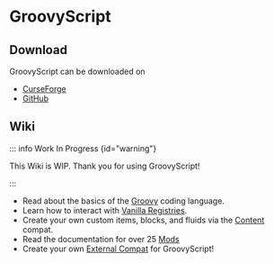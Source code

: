 
# GroovyScript


## Download

GroovyScript can be downloaded on
- [CurseForge](https://www.curseforge.com/minecraft/mc-mods/groovyscript)
- [GitHub](https://github.com/CleanroomMC/GroovyScript/releases)

## Wiki

::: info Work In Progress {id="warning"}

This Wiki is WIP. Thank you for using GroovyScript!

:::


- Read about the basics of the [Groovy](./groovy/index.md) coding language.
- Learn how to interact with [Vanilla Registries](./minecraft/index.md).
- Create your own custom items, blocks, and fluids via the [Content](./content/index.md) compat.
- Read the documentation for over 25 [Mods](./mods/index.md)
- Create your own [External Compat](./external_compat.md) for GroovyScript!
